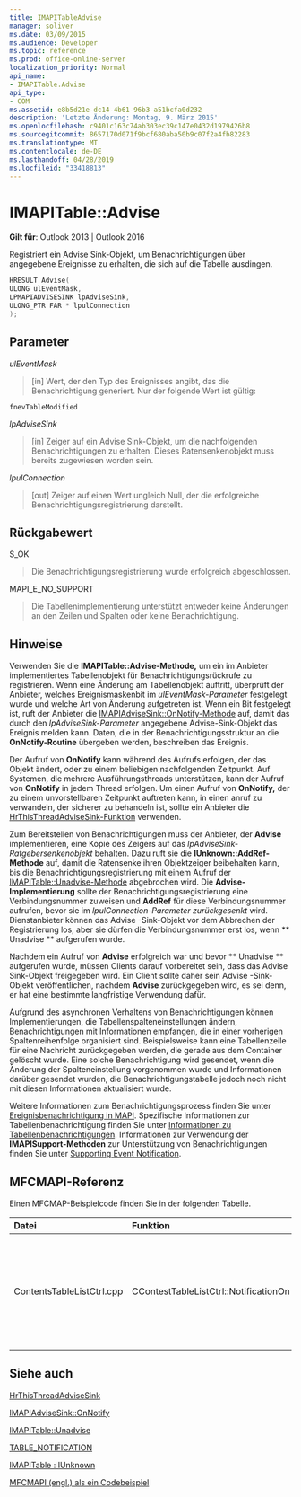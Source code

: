 ```yaml
---
title: IMAPITableAdvise
manager: soliver
ms.date: 03/09/2015
ms.audience: Developer
ms.topic: reference
ms.prod: office-online-server
localization_priority: Normal
api_name:
- IMAPITable.Advise
api_type:
- COM
ms.assetid: e8b5d21e-dc14-4b61-96b3-a51bcfa0d232
description: 'Letzte Änderung: Montag, 9. März 2015'
ms.openlocfilehash: c9401c163c74ab303ec39c147e0432d1979426b8
ms.sourcegitcommit: 8657170d071f9bcf680aba50b9c07f2a4fb82283
ms.translationtype: MT
ms.contentlocale: de-DE
ms.lasthandoff: 04/28/2019
ms.locfileid: "33418813"
---
```

# <a name="imapitableadvise"></a>IMAPITable::Advise

  
  
**Gilt für**: Outlook 2013 | Outlook 2016 
  
Registriert ein Advise Sink-Objekt, um Benachrichtigungen über angegebene Ereignisse zu erhalten, die sich auf die Tabelle ausdingen.
  
```cpp
HRESULT Advise(
ULONG ulEventMask,
LPMAPIADVISESINK lpAdviseSink,
ULONG_PTR FAR * lpulConnection
);
```

## <a name="parameters"></a>Parameter

 _ulEventMask_
  
> [in] Wert, der den Typ des Ereignisses angibt, das die Benachrichtigung generiert. Nur der folgende Wert ist gültig:
    
 `fnevTableModified`
  
 _lpAdviseSink_
  
> [in] Zeiger auf ein Advise Sink-Objekt, um die nachfolgenden Benachrichtigungen zu erhalten. Dieses Ratensenkenobjekt muss bereits zugewiesen worden sein.
    
 _lpulConnection_
  
> [out] Zeiger auf einen Wert ungleich Null, der die erfolgreiche Benachrichtigungsregistrierung darstellt.
    
## <a name="return-value"></a>Rückgabewert

S_OK 
  
> Die Benachrichtigungsregistrierung wurde erfolgreich abgeschlossen.
    
MAPI_E_NO_SUPPORT 
  
> Die Tabellenimplementierung unterstützt entweder keine Änderungen an den Zeilen und Spalten oder keine Benachrichtigung.
    
## <a name="remarks"></a>Hinweise

Verwenden Sie die **IMAPITable::Advise-Methode,** um ein im Anbieter implementiertes Tabellenobjekt für Benachrichtigungsrückrufe zu registrieren. Wenn eine Änderung am Tabellenobjekt auftritt, überprüft der Anbieter, welches Ereignismaskenbit im  _ulEventMask-Parameter_ festgelegt wurde und welche Art von Änderung aufgetreten ist. Wenn ein Bit festgelegt ist, ruft der Anbieter die [IMAPIAdviseSink::OnNotify-Methode](imapiadvisesink-onnotify.md) auf, damit das durch den  _lpAdviseSink-Parameter_ angegebene Advise-Sink-Objekt das Ereignis melden kann. Daten, die in der Benachrichtigungsstruktur an die **OnNotify-Routine** übergeben werden, beschreiben das Ereignis. 
  
Der Aufruf von **OnNotify** kann während des Aufrufs erfolgen, der das Objekt ändert, oder zu einem beliebigen nachfolgenden Zeitpunkt. Auf Systemen, die mehrere Ausführungsthreads unterstützen, kann der Aufruf von **OnNotify** in jedem Thread erfolgen. Um einen Aufruf von **OnNotify,** der zu einem unvorstellbaren Zeitpunkt auftreten kann, in einen anruf zu verwandeln, der sicherer zu behandeln ist, sollte ein Anbieter die [HrThisThreadAdviseSink-Funktion](hrthisthreadadvisesink.md) verwenden. 
  
Zum Bereitstellen von Benachrichtigungen muss der Anbieter, der **Advise** implementieren, eine Kopie des Zeigers auf das  _lpAdviseSink-Ratgebersenkenobjekt_ behalten. Dazu ruft sie die **IUnknown::AddRef-Methode** auf, damit die Ratensenke ihren Objektzeiger beibehalten kann, bis die Benachrichtigungsregistrierung mit einem Aufruf der [IMAPITable::Unadvise-Methode](imapitable-unadvise.md) abgebrochen wird. Die **Advise-Implementierung** sollte der Benachrichtigungsregistrierung eine Verbindungsnummer zuweisen und **AddRef** für diese Verbindungsnummer aufrufen, bevor sie im  _lpulConnection-Parameter zurückgesenkt_ wird. Dienstanbieter können das Advise -Sink-Objekt vor dem Abbrechen der Registrierung los, aber sie dürfen die Verbindungsnummer erst los, wenn ** Unadvise ** aufgerufen wurde. 
  
Nachdem ein Aufruf von **Advise** erfolgreich war und bevor ** Unadvise ** aufgerufen wurde, müssen Clients darauf vorbereitet sein, dass das Advise Sink-Objekt freigegeben wird. Ein Client sollte daher sein Advise -Sink-Objekt veröffentlichen, nachdem **Advise** zurückgegeben wird, es sei denn, er hat eine bestimmte langfristige Verwendung dafür. 
  
Aufgrund des asynchronen Verhaltens von Benachrichtigungen können Implementierungen, die Tabellenspalteneinstellungen ändern, Benachrichtigungen mit Informationen empfangen, die in einer vorherigen Spaltenreihenfolge organisiert sind. Beispielsweise kann eine Tabellenzeile für eine Nachricht zurückgegeben werden, die gerade aus dem Container gelöscht wurde. Eine solche Benachrichtigung wird gesendet, wenn die Änderung der Spalteneinstellung vorgenommen wurde und Informationen darüber gesendet wurden, die Benachrichtigungstabelle jedoch noch nicht mit diesen Informationen aktualisiert wurde.
  
Weitere Informationen zum Benachrichtigungsprozess finden Sie unter [Ereignisbenachrichtigung in MAPI](event-notification-in-mapi.md). Spezifische Informationen zur Tabellenbenachrichtigung finden Sie unter [Informationen zu Tabellenbenachrichtigungen](about-table-notifications.md). Informationen zur Verwendung der **IMAPISupport-Methoden** zur Unterstützung von Benachrichtigungen finden Sie unter [Supporting Event Notification](supporting-event-notification.md).
  
## <a name="mfcmapi-reference"></a>MFCMAPI-Referenz

Einen MFCMAP-Beispielcode finden Sie in der folgenden Tabelle.
  
|**Datei**|**Funktion**|**Comment**|
|:-----|:-----|:-----|
|ContentsTableListCtrl.cpp  <br/> |CContestTableListCtrl::NotificationOn  <br/> |MFCMAPI verwendet die **IMAPITable::Advise-Methode,** um sich für Benachrichtigungen zu registrieren, damit die Tabellenansicht auf dem aktuellen Stand bleibt.  <br/> |
   
## <a name="see-also"></a>Siehe auch



[HrThisThreadAdviseSink](hrthisthreadadvisesink.md)
  
[IMAPIAdviseSink::OnNotify](imapiadvisesink-onnotify.md)
  
[IMAPITable::Unadvise](imapitable-unadvise.md)
  
[TABLE_NOTIFICATION](table_notification.md)
  
[IMAPITable : IUnknown](imapitableiunknown.md)


[MFCMAPI (engl.) als ein Codebeispiel](mfcmapi-as-a-code-sample.md)

